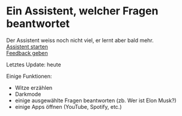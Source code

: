 # Ein Assistent, welcher Fragen beantwortet

Der Assistent weiss noch nicht viel, er lernt aber bald mehr.
<br><a href="https://michivonah.github.io/assistant/">Assistent starten</a>
<br><a href="https://forms.gle/fkmXZpzzS7wssVHm6">Feedback geben</a>

Letztes Update: heute

Einige Funktionen:
- Witze erzählen
- Darkmode
- einige ausgewählte Fragen beantworten (zb. Wer ist Elon Musk?)
- einige Apps &ouml;ffnen (YouTube, Spotify, etc.)

